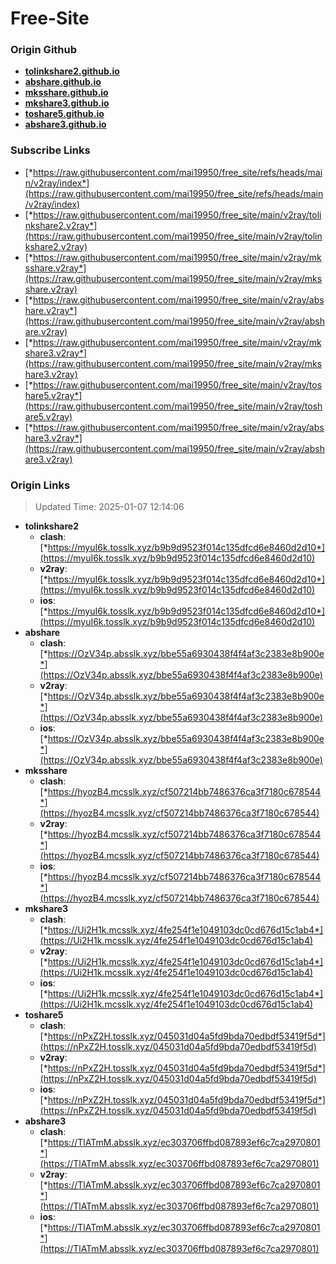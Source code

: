 # Free-Site

### Origin Github

- [**tolinkshare2.github.io**](https://github.com/tolinkshare2/tolinkshare2.github.io)
- [**abshare.github.io**](https://github.com/abshare/abshare.github.io)
- [**mksshare.github.io**](https://github.com/mksshare/mksshare.github.io)
- [**mkshare3.github.io**](https://github.com/mkshare3/mkshare3.github.io)
- [**toshare5.github.io**](https://github.com/toshare5/toshare5.github.io)
- [**abshare3.github.io**](https://github.com/abshare3/abshare3.github.io)

### Subscribe Links

- [*https://raw.githubusercontent.com/mai19950/free_site/refs/heads/main/v2ray/index*](https://raw.githubusercontent.com/mai19950/free_site/refs/heads/main/v2ray/index)
- [*https://raw.githubusercontent.com/mai19950/free_site/main/v2ray/tolinkshare2.v2ray*](https://raw.githubusercontent.com/mai19950/free_site/main/v2ray/tolinkshare2.v2ray)
- [*https://raw.githubusercontent.com/mai19950/free_site/main/v2ray/mksshare.v2ray*](https://raw.githubusercontent.com/mai19950/free_site/main/v2ray/mksshare.v2ray)
- [*https://raw.githubusercontent.com/mai19950/free_site/main/v2ray/abshare.v2ray*](https://raw.githubusercontent.com/mai19950/free_site/main/v2ray/abshare.v2ray)
- [*https://raw.githubusercontent.com/mai19950/free_site/main/v2ray/mkshare3.v2ray*](https://raw.githubusercontent.com/mai19950/free_site/main/v2ray/mkshare3.v2ray)
- [*https://raw.githubusercontent.com/mai19950/free_site/main/v2ray/toshare5.v2ray*](https://raw.githubusercontent.com/mai19950/free_site/main/v2ray/toshare5.v2ray)
- [*https://raw.githubusercontent.com/mai19950/free_site/main/v2ray/abshare3.v2ray*](https://raw.githubusercontent.com/mai19950/free_site/main/v2ray/abshare3.v2ray)

### Origin Links

> Updated Time: 2025-01-07 12:14:06

- **tolinkshare2**
  - **clash**: [*https://myuI6k.tosslk.xyz/b9b9d9523f014c135dfcd6e8460d2d10*](https://myuI6k.tosslk.xyz/b9b9d9523f014c135dfcd6e8460d2d10)
  - **v2ray**: [*https://myuI6k.tosslk.xyz/b9b9d9523f014c135dfcd6e8460d2d10*](https://myuI6k.tosslk.xyz/b9b9d9523f014c135dfcd6e8460d2d10)
  - **ios**: [*https://myuI6k.tosslk.xyz/b9b9d9523f014c135dfcd6e8460d2d10*](https://myuI6k.tosslk.xyz/b9b9d9523f014c135dfcd6e8460d2d10)
- **abshare**
  - **clash**: [*https://OzV34p.absslk.xyz/bbe55a6930438f4f4af3c2383e8b900e*](https://OzV34p.absslk.xyz/bbe55a6930438f4f4af3c2383e8b900e)
  - **v2ray**: [*https://OzV34p.absslk.xyz/bbe55a6930438f4f4af3c2383e8b900e*](https://OzV34p.absslk.xyz/bbe55a6930438f4f4af3c2383e8b900e)
  - **ios**: [*https://OzV34p.absslk.xyz/bbe55a6930438f4f4af3c2383e8b900e*](https://OzV34p.absslk.xyz/bbe55a6930438f4f4af3c2383e8b900e)
- **mksshare**
  - **clash**: [*https://hyozB4.mcsslk.xyz/cf507214bb7486376ca3f7180c678544*](https://hyozB4.mcsslk.xyz/cf507214bb7486376ca3f7180c678544)
  - **v2ray**: [*https://hyozB4.mcsslk.xyz/cf507214bb7486376ca3f7180c678544*](https://hyozB4.mcsslk.xyz/cf507214bb7486376ca3f7180c678544)
  - **ios**: [*https://hyozB4.mcsslk.xyz/cf507214bb7486376ca3f7180c678544*](https://hyozB4.mcsslk.xyz/cf507214bb7486376ca3f7180c678544)
- **mkshare3**
  - **clash**: [*https://Ui2H1k.mcsslk.xyz/4fe254f1e1049103dc0cd676d15c1ab4*](https://Ui2H1k.mcsslk.xyz/4fe254f1e1049103dc0cd676d15c1ab4)
  - **v2ray**: [*https://Ui2H1k.mcsslk.xyz/4fe254f1e1049103dc0cd676d15c1ab4*](https://Ui2H1k.mcsslk.xyz/4fe254f1e1049103dc0cd676d15c1ab4)
  - **ios**: [*https://Ui2H1k.mcsslk.xyz/4fe254f1e1049103dc0cd676d15c1ab4*](https://Ui2H1k.mcsslk.xyz/4fe254f1e1049103dc0cd676d15c1ab4)
- **toshare5**
  - **clash**: [*https://nPxZ2H.tosslk.xyz/045031d04a5fd9bda70edbdf53419f5d*](https://nPxZ2H.tosslk.xyz/045031d04a5fd9bda70edbdf53419f5d)
  - **v2ray**: [*https://nPxZ2H.tosslk.xyz/045031d04a5fd9bda70edbdf53419f5d*](https://nPxZ2H.tosslk.xyz/045031d04a5fd9bda70edbdf53419f5d)
  - **ios**: [*https://nPxZ2H.tosslk.xyz/045031d04a5fd9bda70edbdf53419f5d*](https://nPxZ2H.tosslk.xyz/045031d04a5fd9bda70edbdf53419f5d)
- **abshare3**
  - **clash**: [*https://TlATmM.absslk.xyz/ec303706ffbd087893ef6c7ca2970801*](https://TlATmM.absslk.xyz/ec303706ffbd087893ef6c7ca2970801)
  - **v2ray**: [*https://TlATmM.absslk.xyz/ec303706ffbd087893ef6c7ca2970801*](https://TlATmM.absslk.xyz/ec303706ffbd087893ef6c7ca2970801)
  - **ios**: [*https://TlATmM.absslk.xyz/ec303706ffbd087893ef6c7ca2970801*](https://TlATmM.absslk.xyz/ec303706ffbd087893ef6c7ca2970801)
